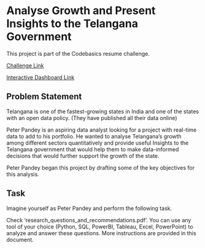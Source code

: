 <h1>Analyse Growth and Present Insights to the Telangana Government</h1>

This project is part of the Codebasics resume challenge.

[Challenge Link](https://codebasics.io/challenge/codebasics-resume-project-challenge)

[Interactive Dashboard Link](https://www.novypro.com/project/telangana-growth-analysis-30)

<h2>Problem Statement</h2>

Telangana is one of the fastest-growing states in India and one of the states with an open data policy. (They have published all their data online)

Peter Pandey is an aspiring data analyst looking for a project with real-time data to add to his portfolio. He wanted to analyse Telangana’s growth among different sectors quantitatively and provide useful Insights to the Telangana government that would help them to make data-informed decisions that would further support the growth of the state.

Peter Pandey began this project by drafting some of the key objectives for this analysis.

<h2>Task</h2>

Imagine yourself as Peter Pandey and perform the following task.

Check ‘research_questions_and_recommendations.pdf’. You can use any tool of your choice (Python, SQL, PowerBI, Tableau, Excel, PowerPoint) to analyze and answer these questions. More instructions are provided in this document.
